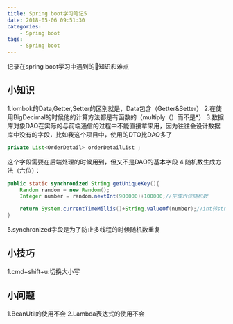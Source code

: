 ```yaml
---
title: Spring boot学习笔记5
date: 2018-05-06 09:51:30
categories: 
    - Spring boot
tags:
    - Spring boot
---
```

记录在spring boot学习中遇到的知识和难点

## 小知识
1.lombok的Data,Getter,Setter的区别就是，Data包含（Getter&Setter）
2.在使用BigDecimal的时候他的计算方法都是有函数的（multiply（）而不是*）
3.数据库对象DAO在实际的与前端通信的过程中不能直接拿来用，因为往往会设计数据库中没有的字段，比如我这个项目中，使用的DTO比DAO多了
```java
private List<OrderDetail> orderDetailList ;
```
这个字段需要在后端处理的时候用到，但又不是DAO的基本字段
4.随机数生成方法（六位）：
```java
public static synchronized String getUniqueKey(){
    Random random = new Random();
    Integer number = random.nextInt(900000)+100000;//生成六位随机数

    return System.currentTimeMillis()+String.valueOf(number);//int转string
}
```
5.synchronized字段是为了防止多线程的时候随机数重复

## 小技巧
1.cmd+shift+u:切换大小写

## 小问题
1.BeanUtil的使用不会
2.Lambda表达式的使用不会
